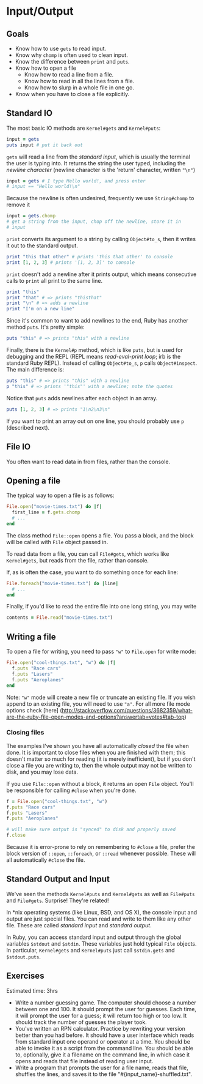 # Input/Output

## Goals

* Know how to use `gets` to read input.
* Know why `chomp` is often used to clean input.
* Know the difference between `print` and `puts`.
* Know how to open a file
  * Know how to read a line from a file.
  * Know how to read in all the lines from a file.
  * Know how to slurp in a whole file in one go.
* Know when you have to close a file explicitly.

## Standard IO

The most basic IO methods are `Kernel#gets` and `Kernel#puts`:

```ruby
input = gets
puts input # put it back out
```

`gets` will read a line from the *standard input*, which is usually
the terminal the user is typing into. It returns the string the user
typed, including the *newline character* (newline character is the
'return' character, written `"\n"`)

```ruby
input = gets # I type Hello world!, and press enter
# input == "Hello world!\n"
```

Because the newline is often undesired, frequently we use
`String#chomp` to remove it

```ruby
input = gets.chomp
# get a string from the input, chop off the newline, store it in
# input
```

`print` converts its argument to a string by calling `Object#to_s`,
then it writes it out to the standard output.

```ruby
print "this that other" # prints 'this that other' to console
print [1, 2, 3] # prints '[1, 2, 3]' to console
```

`print` doesn't add a newline after it prints output, which means
consecutive calls to `print` all print to the same line.

```ruby
print "this"
print "that" # => prints "thisthat"
print "\n" # => adds a newline
print "I'm on a new line"
```

Since it's common to want to add newlines to the end, Ruby has another
method `puts`. It's pretty simple:

```ruby
puts "this" # => prints "this" with a newline
```

Finally, there is the `Kernel#p` method, which is like `puts`, but is
used for debugging and the REPL (REPL means *read-eval-print loop*;
irb is the standard Ruby REPL). Instead of calling `Object#to_s`, `p`
calls `Object#inspect`. The main difference is:

```ruby
puts "this" # => prints "this" with a newline
p "this" # => prints '"this"' with a newline; note the quotes
```

Notice that `puts` adds newlines after each object in an array.

```ruby
puts [1, 2, 3] # => prints "1\n2\n3\n"
```

If you want to print an array out on one line, you should probably use
`p` (described next).

## File IO

You often want to read data in from files, rather than the console.

## Opening a file

The typical way to open a file is as follows:

```ruby
File.open("movie-times.txt") do |f|
  first_line = f.gets.chomp
  # ...
end
```

The class method `File::open` opens a file. You pass a block, and the
block will be called with `File` object passed in.

To read data from a file, you can call `File#gets`, which works like
`Kernel#gets`, but reads from the file, rather than console.

If, as is often the case, you want to do something once for each line:

```ruby
File.foreach("movie-times.txt") do |line|
  # ...
end
```

Finally, if you'd like to read the entire file into one long string,
you may write

```ruby
contents = File.read("movie-times.txt")
```

## Writing a file

To open a file for writing, you need to pass `"w"` to `File.open` for
write mode:

```ruby
File.open("cool-things.txt", "w") do |f|
  f.puts "Race cars"
  f.puts "Lasers"
  f.puts "Aeroplanes"
end
```

Note: `"w"` mode will create a new file or truncate an existing file. If you wish
append to an existing file, you will need to use `"a"`. For all more file mode 
options check [here] (http://stackoverflow.com/questions/3682359/what-are-the-ruby-file-open-modes-and-options?answertab=votes#tab-top)

### Closing files

The examples I've shown you have all automatically *closed* the file
when done. It is important to close files when you are finished with
them; this doesn't matter so much for reading (it is merely
inefficient), but if you don't close a file you are writing to, then
the whole output may not be written to disk, and you may lose data.

If you use `File::open` without a block, it returns an open `File`
object. You'll be responsible for calling `#close` when you're done.

```ruby
f = File.open("cool-things.txt", "w")
f.puts "Race cars"
f.puts "Lasers"
f.puts "Aeroplanes"

# will make sure output is "synced" to disk and properly saved
f.close
```

Because it is error-prone to rely on remembering to `#close` a file,
prefer the block version of `::open`, `::foreach`, or `::read`
whenever possible. These will all automatically `#close` the file.

## Standard Output and Input

We've seen the methods `Kernel#puts` and `Kernel#gets` as well as
`File#puts` and `File#gets`. Surprise! They're related!

In \*nix operating systems (like Linux, BSD, and OS X), the console
input and output are just special files. You can read and write to
them like any other file. These are called *standard input* and
*standard output*.

In Ruby, you can access standard input and output through the global
variables `$stdout` and `$stdin`. These variables just hold typical
`File` objects. In particular, `Kernel#gets` and `Kernel#puts` just
call `$stdin.gets` and `$stdout.puts`.

## Exercises

Estimated time: 3hrs

* Write a number guessing game. The computer should choose a number
  between one and 100. It should prompt the user for guesses. Each
  time, it will prompt the user for a guess; it will return too high
  or too low. It should track the number of guesses the player took.
* You've written an RPN calculator. Practice by rewriting your version
  better than you had before. It should have a user interface which
  reads from standard input one operand or operator at a time. You
  should be able to invoke it as a script from the command line. You
  should be able to, optionally, give it a filename on the command
  line, in which case it opens and reads that file instead of reading
  user input.
* Write a program that prompts the user for a file name, reads that
  file, shuffles the lines, and saves it to the file
  "#{input_name}-shuffled.txt".
